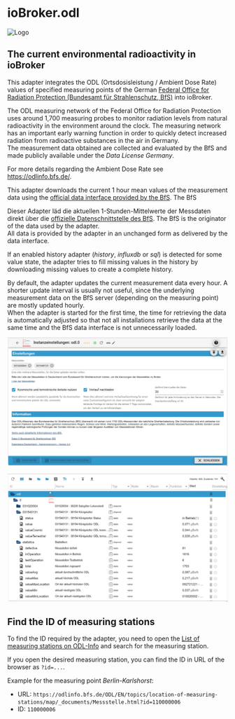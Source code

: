 # ioBroker.odl

![Logo](../../admin/odl.png)

## The current environmental radioactivity in ioBroker

This adapter integrates the ODL (Ortsdosisleistung / Ambient Dose Rate) values of specified measuring points of the German [Federal Office for Radiation Protection (Bundesamt für Strahlenschutz, BfS)](https://www.bfs.de/) into ioBroker.

The ODL measuring network of the Federal Office for Radiation Protection uses around 1,700 measuring probes to monitor radiation levels from natural radioactivity in the environment around the clock. The measuring network has an important early warning function in order to quickly detect increased radiation from radioactive substances in the air in Germany.  
The measurement data obtained are collected and evaluated by the BfS and made publicly available under the _Data License Germany_.

For more details regarding the Ambient Dose Rate see <https://odlinfo.bfs.de/>.

This adapter downloads the current 1 hour mean values of the measurement data using the [official data interface provided by the BfS](https://odlinfo.bfs.de/ODL/EN/service/data-interface/data-interface_node.html). The BfS

Dieser Adapter läd die aktuellen 1-Stunden-Mittelwerte der Messdaten direkt über die [offizielle Datenschnittstelle des BfS](https://odlinfo.bfs.de/ODL/DE/service/datenschnittstelle/datenschnittstelle_node.html). The BfS is the originator of the data used by the adapter.  
All data is provided by the adapter in an unchanged form as delivered by the data interface.

If an enabled history adapter (_history_, _influxdb_ or _sql_) is detected for some value state, the adapter tries to fill missing values in the history by downloading missing values to create a complete history.

By default, the adapter updates the current measurement data every hour. A shorter update interval is usually not useful, since the underlying measurement data on the BfS server (depending on the measuring point) are mostly updated hourly.  
When the adapter is started for the first time, the time for retrieving the data is automatically adjusted so that not all installations retrieve the data at the same time and the BfS data interface is not unnecessarily loaded.

[![Screenshot 1](../ioBroker-odl-01.png)](../ioBroker-odl-01.png)

[![Screenshot 2](../ioBroker-odl-02.png)](../ioBroker-odl-02.png)

## Find the ID of measuring stations

To find the ID required by the adapter, you need to open the [List of measuring stations on ODL-Info](https://odlinfo.bfs.de/ODL/EN/topics/location-of-measuring-stations/list/list_node.html) and search for the measuring station.

If you open the desired measuring station, you can find the ID in URL of the browser as `?id=...`.

Example for the measuring point _Berlin-Karlshorst_:

* URL: `https://odlinfo.bfs.de/ODL/EN/topics/location-of-measuring-stations/map/_documents/Messstelle.html?id=110000006`
* ID: `110000006`
